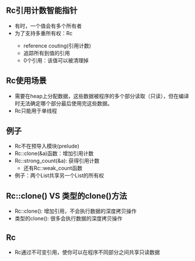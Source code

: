 ## Rc<T>引用计数智能指针
- 有时，一个值会有多个所有者
- 为了支持多重所有权：Rc<T>
  - reference couting(引用计数)
  - 追踪所有到值的引用
  - 0个引用：该值可以被清理掉

## Rc<T>使用场景
- 需要在heap上分配数据，这些数据被程序的多个部分读取（只读），但在编译时无法确定哪个部分最后使用完这些数据。
- Rc<T>只能用于单线程

## 例子
- Rc<T>不在预导入模块(prelude)
- Rc::clone(&a)函数：增加引用计数
- Rc::strong_count(&a): 获得引用计数
  - 还有Rc::weak_count函数
- 例子：两个List共享另一个List的所有权

## Rc::clone() VS 类型的clone()方法
- Rc::clone(): 增加引用，不会执行数据的深度拷贝操作
- 类型的clone(): 很多会执行数据的深度拷贝操作

## Rc<T>
- Rc<T>通过不可变引用，使你可以在程序不同部分之间共享只读数据
